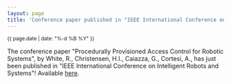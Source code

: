 ```yaml
---
layout: page
title: 'Conference paper published in "IEEE International Conference on Intelligent Robots and Systems"'
---
```


<small>{{ page.date | date: "%-d %B %Y" }}</small>

The conference paper "Procedurally Provisioned Access Control for Robotic Systems", by White, R., Christensen, H.I., Caiazza, G., Cortesi, A., has just been published in "IEEE International Conference on Intelligent Robots and Systems"! Available [here](https://doi.org/10.1109/IROS.2018.8594462).

